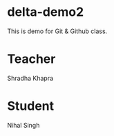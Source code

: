 # delta-demo2
This is demo for Git &amp; Github class.

# Teacher
Shradha Khapra

# Student 
Nihal Singh